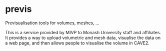 # previs

Previsualisation tools for volumes, meshes, ... 

This is a service provided by MIVP to Monash University staff and affiliates. It provides a way to upload volumetric and mesh data, visualise the data on a web page, and then allows people to visualise the volume in CAVE2.
